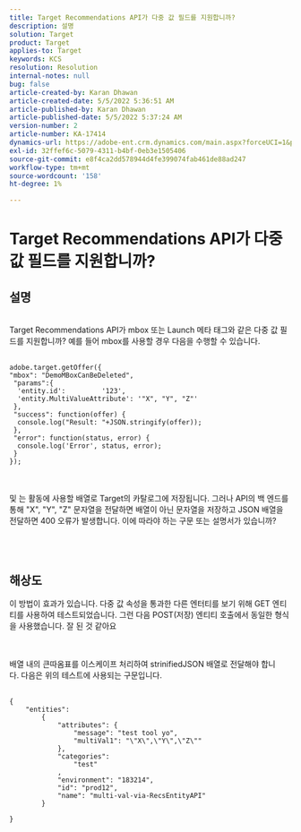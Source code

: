 ```yaml
---
title: Target Recommendations API가 다중 값 필드를 지원합니까?
description: 설명
solution: Target
product: Target
applies-to: Target
keywords: KCS
resolution: Resolution
internal-notes: null
bug: false
article-created-by: Karan Dhawan
article-created-date: 5/5/2022 5:36:51 AM
article-published-by: Karan Dhawan
article-published-date: 5/5/2022 5:37:24 AM
version-number: 2
article-number: KA-17414
dynamics-url: https://adobe-ent.crm.dynamics.com/main.aspx?forceUCI=1&pagetype=entityrecord&etn=knowledgearticle&id=3c966259-35cc-ec11-a7b5-6045bd00db25
exl-id: 32ffef6c-5079-4311-b4bf-0eb3e1505406
source-git-commit: e8f4ca2dd578944d4fe399074fab461de88ad247
workflow-type: tm+mt
source-wordcount: '158'
ht-degree: 1%

---
```


# Target Recommendations API가 다중 값 필드를 지원합니까?

## 설명

<br>Target Recommendations API가 mbox 또는 Launch 메타 태그와 같은 다중 값 필드를 지원합니까? 예를 들어 mbox를 사용할 경우 다음을 수행할 수 있습니다.<br><br>

```
adobe.target.getOffer({
"mbox": "DemoMBoxCanBeDeleted",
 "params":{
  'entity.id':         '123',   
  'entity.MultiValueAttribute': '"X", "Y", "Z"'
 },
 "success": function(offer) {
  console.log("Result: "+JSON.stringify(offer));
 },
 "error": function(status, error) {
  console.log('Error', status, error);
 }
});
```

<br><br>및 는 활동에 사용할 배열로 Target의 카탈로그에 저장됩니다. 그러나 API의 백 엔드를 통해 &quot;X&quot;, &quot;Y&quot;, &quot;Z&quot; 문자열을 전달하면 배열이 아닌 문자열을 저장하고 JSON 배열을 전달하면 400 오류가 발생합니다. 이에 따라야 하는 구문 또는 설명서가 있습니까?<br><br><br><br>

## 해상도


이 방법이 효과가 있습니다. 다중 값 속성을 통과한 다른 엔터티를 보기 위해 GET 엔티티를 사용하여 테스트되었습니다. 그런 다음 POST(저장) 엔티티 호출에서 동일한 형식을 사용했습니다. 잘 된 것 같아요




<br><br>배열 내의 큰따옴표를 이스케이프 처리하여 strinifiedJSON 배열로 전달해야 합니다. 다음은 위의 테스트에 사용되는 구문입니다.<br><br>

```
{
    "entities":
        {
            "attributes": {
                "message": "test tool yo",
                "multiVal1": "\"X\",\"Y\",\"Z\""
            },
            "categories": 
                "test"
            ,
            "environment": "183214",
            "id": "prod12",
            "name": "multi-val-via-RecsEntityAPI"
        }
    
}
```
